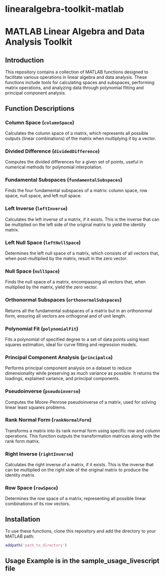 # linearalgebra-toolkit-matlab

# MATLAB Linear Algebra and Data Analysis Toolkit

## Introduction
This repository contains a collection of MATLAB functions designed to facilitate various operations in linear algebra and data analysis. These functions include tools for calculating spaces and subspaces, performing matrix operations, and analyzing data through polynomial fitting and principal component analysis.

## Function Descriptions

### Column Space (`columnSpace`)
Calculates the column space of a matrix, which represents all possible outputs (linear combinations) of the matrix when multiplying it by a vector.

### Divided Difference (`dividedDifference`)
Computes the divided differences for a given set of points, useful in numerical methods for polynomial interpolation.

### Fundamental Subspaces (`fundamentalSubspaces`)
Finds the four fundamental subspaces of a matrix: column space, row space, null space, and left null space.

### Left Inverse (`leftInverse`)
Calculates the left inverse of a matrix, if it exists. This is the inverse that can be multiplied on the left side of the original matrix to yield the identity matrix.

### Left Null Space (`leftNullSpace`)
Determines the left null space of a matrix, which consists of all vectors that, when post-multiplied by the matrix, result in the zero vector.

### Null Space (`nullSpace`)
Finds the null space of a matrix, encompassing all vectors that, when multiplied by the matrix, yield the zero vector.

### Orthonormal Subspaces (`orthonormalSubspaces`)
Returns all the fundamental subspaces of a matrix but in an orthonormal form, ensuring all vectors are orthogonal and of unit length.

### Polynomial Fit (`polynomialFit`)
Fits a polynomial of specified degree to a set of data points using least squares estimation, ideal for curve fitting and regression models.

### Principal Component Analysis (`principalca`)
Performs principal component analysis on a dataset to reduce dimensionality while preserving as much variance as possible. It returns the loadings, explained variance, and principal components.

### Pseudoinverse (`pseudoinverse`)
Computes the Moore-Penrose pseudoinverse of a matrix, used for solving linear least squares problems.

### Rank Normal Form (`rankNormalForm`)
Transforms a matrix into its rank normal form using specific row and column operations. This function outputs the transformation matrices along with the rank form matrix.

### Right Inverse (`rightInverse`)
Calculates the right inverse of a matrix, if it exists. This is the inverse that can be multiplied on the right side of the original matrix to produce the identity matrix.

### Row Space (`rowSpace`)
Determines the row space of a matrix, representing all possible linear combinations of its row vectors.

## Installation
To use these functions, clone this repository and add the directory to your MATLAB path:
```matlab
addpath('path_to_directory')
```

## Usage Example is in the sample_usage_livescript file
